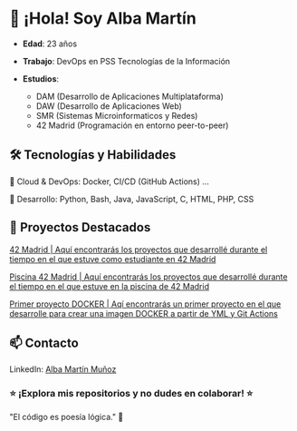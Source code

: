 # 👋 ¡Hola! Soy Alba Martín
- **Edad**: 23 años

- **Trabajo**: DevOps en PSS Tecnologías de la Información

- **Estudios**:

  - DAM (Desarrollo de Aplicaciones Multiplataforma)
  - DAW (Desarrollo de Aplicaciones Web)
  - SMR (Sistemas Microinformaticos y Redes)
  - 42 Madrid (Programación en entorno peer-to-peer)

## 🛠️ Tecnologías y Habilidades
🔹 Cloud & DevOps: Docker, CI/CD (GitHub Actions) ...

🔹 Desarrollo: Python, Bash, Java, JavaScript, C, HTML, PHP, CSS

## 🚀 Proyectos Destacados
[42 Madrid | Aquí encontrarás los proyectos que desarrollé durante el tiempo en el que estuve como estudiante en 42 Madrid](https://github.com/albmart2/42Madrid)

[Piscina 42 Madrid | Aquí encontrarás los proyectos que desarrollé durante el tiempo en el que estuve en la piscina de 42 Madrid](https://github.com/albmart2/CPiscine)

[Primer proyecto DOCKER | Aqí encontrarás un primer proyecto en el que desarrolle para crear una imagen DOCKER a partir de YML y Git Actions](https://github.com/albmart2/practica-final-devops)

## 📫 Contacto
LinkedIn: [Alba Martín Muñoz](https://www.linkedin.com/in/alba-mart%C3%ADn-mu%C3%B1oz-7741bb250/)

### ⭐ ¡Explora mis repositorios y no dudes en colaborar! ⭐

"El código es poesía lógica." 🚀
